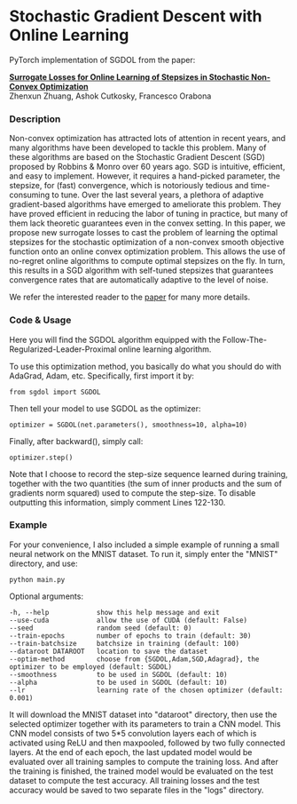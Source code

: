 # Stochastic Gradient Descent with Online Learning
PyTorch implementation of SGDOL from the paper:

**[Surrogate Losses for Online Learning of Stepsizes in Stochastic Non-Convex Optimization](https://arxiv.org/abs/1901.09068)**  
Zhenxun Zhuang, Ashok Cutkosky, Francesco Orabona

### Description
Non-convex optimization has attracted lots of attention in recent years, and many algorithms have been developed to tackle this problem. Many of these algorithms are based on the Stochastic Gradient Descent (SGD) proposed by Robbins & Monro over 60 years ago. SGD is intuitive, efficient, and easy to implement. However, it requires a hand-picked parameter, the stepsize, for (fast) convergence, which is notoriously tedious and time-consuming to tune. Over the last several years, a plethora of adaptive gradient-based algorithms have emerged to ameliorate this problem. They have proved efficient in reducing the labor of tuning in practice, but many of them lack theoretic guarantees even in the convex setting. In this paper, we propose new surrogate losses to cast the problem of learning the optimal stepsizes for the stochastic optimization of a non-convex smooth objective function onto an online convex optimization problem. This allows the use of no-regret online algorithms to compute optimal stepsizes on the fly. In turn, this results in a SGD algorithm with self-tuned stepsizes that guarantees convergence rates that are automatically adaptive to the level of noise. 

We refer the interested reader to the [paper](https://arxiv.org/abs/1901.09068) for many more details.

### Code & Usage

Here you will find the SGDOL algorithm equipped with the Follow-The-Regularized-Leader-Proximal online learning algorithm.   

To use this optimization method, you basically do what you should do with AdaGrad, Adam, etc. Specifically, first import it by:

```
from sgdol import SGDOL
```

Then tell your model to use SGDOL as the optimizer:

```
optimizer = SGDOL(net.parameters(), smoothness=10, alpha=10)
```

Finally, after backward(), simply call:

```
optimizer.step()
```

Note that I choose to record the step-size sequence learned during training, together with the two quantities (the sum of inner products and the sum of gradients norm squared) used to compute the step-size. To disable outputting this information, simply comment Lines 122-130.

### Example
For your convenience, I also included a simple example of running a small neural network on the MNIST dataset. To run it, simply enter the "MNIST" directory, and use:

```
python main.py
```

Optional arguments:

```
-h, --help            show this help message and exit
--use-cuda            allow the use of CUDA (default: False)
--seed                random seed (default: 0)
--train-epochs        number of epochs to train (default: 30)
--train-batchsize     batchsize in training (default: 100)
--dataroot DATAROOT   location to save the dataset
--optim-method        choose from {SGDOL,Adam,SGD,Adagrad}, the optimizer to be employed (default: SGDOL)
--smoothness          to be used in SGDOL (default: 10)
--alpha               to be used in SGDOL (default: 10)
--lr                  learning rate of the chosen optimizer (default: 0.001)
```

It will download the MNIST dataset into "dataroot" directory, then use the selected optimizer together with its parameters to train a CNN model. This CNN model consists of two 5*5 convolution layers each of which is activated using ReLU and then maxpooled, followed by two fully connected layers. At the end of each epoch, the last updated model would be evaluated over all training samples to compute the training loss. And after the training is finished, the trained model would be evaluated on the test dataset to compute the test accuracy. All training losses and the test accuracy would be saved to two separate files in the "logs" directory. 
